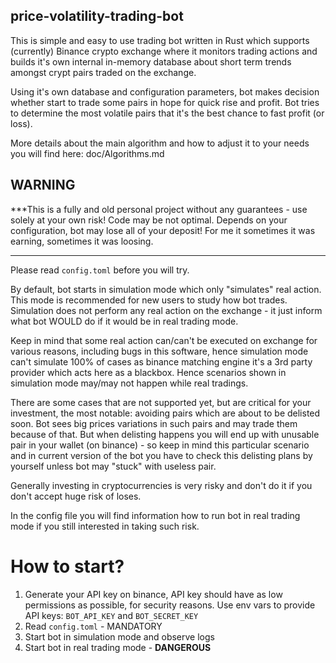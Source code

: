 
## price-volatility-trading-bot

This is simple and easy to use trading bot written in Rust which supports (currently) Binance 
crypto exchange where it monitors trading actions and builds it's own internal in-memory database 
about short term trends amongst crypt pairs traded on the exchange. 

Using it's own database and configuration parameters, bot makes decision whether 
start to trade some pairs in hope for quick rise and profit. Bot tries to determine the most volatile pairs 
that it's the best chance to fast profit (or loss).

More details about the main algorithm and how to adjust it to your needs you will find here: doc/Algorithms.md

## WARNING

***This is a fully and old personal project without any guarantees - use solely at your own risk! Code may be not optimal. 
Depends on your configuration, bot may lose all of your deposit! For me it sometimes it was earning, sometimes it was loosing. 
*** 

Please read `config.toml` before you will try. 

By default, bot starts in simulation mode which only "simulates" real action. This mode is recommended for new users to study how 
bot trades. Simulation does not perform any real action on the exchange - it just inform what bot WOULD do if it would be in real trading mode. 

Keep in mind that some real action can/can't be executed on exchange for various reasons, including bugs in this software, hence 
simulation mode can't simulate 100% of cases as binance matching engine it's a 3rd party provider which acts here as a blackbox. 
Hence scenarios shown in simulation mode may/may not happen while real tradings.

There are some cases that are not supported yet, but are critical for your investment, the most notable: avoiding pairs which are 
about to be delisted soon. Bot sees big prices variations in such pairs and may trade them because of that. But when delisting 
happens you will end up with unusable pair in your wallet (on binance) - so keep in mind this particular scenario and in current 
version of the bot you have to check this delisting plans by yourself unless bot may "stuck" with useless pair.

Generally investing in cryptocurrencies is very risky and don't do it if you don't accept huge risk of loses.

In the config file you will find information how to run bot in real trading mode if you still interested in taking such risk.

# How to start?

1) Generate your API key on binance, API key should have as low permissions as possible, for security reasons.
   Use env vars to provide API keys: `BOT_API_KEY` and `BOT_SECRET_KEY`
2) Read `config.toml` - MANDATORY
3) Start bot in simulation mode and observe logs
4) Start bot in real trading mode - **DANGEROUS**


